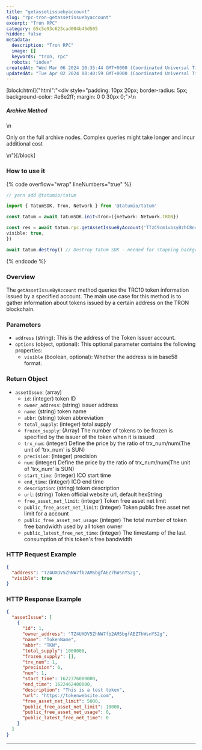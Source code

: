 ```yaml
---
title: "getassetissuebyaccount"
slug: "rpc-tron-getassetissuebyaccount"
excerpt: "Tron RPC"
category: 65c5e93c623cad004b45d505
hidden: false
metadata: 
  description: "Tron RPC"
  image: []
  keywords: "tron, rpc"
  robots: "index"
createdAt: "Wed Mar 06 2024 10:35:44 GMT+0000 (Coordinated Universal Time)"
updatedAt: "Tue Apr 02 2024 08:40:59 GMT+0000 (Coordinated Universal Time)"
---
```

[block:html]{"html":"<div style=\"padding: 10px 20px; border-radius: 5px; background-color: #e6e2ff; margin: 0 0 30px 0;\">\n  <h5>Archive Method</h5>\n  <p>Only on the full archive nodes. Complex queries might take longer and incur additional cost</p>\n</div>"}[/block]

### How to use it

{% code overflow="wrap" lineNumbers="true" %}
```typescript
// yarn add @tatumio/tatum

import { TatumSDK, Tron, Network } from '@tatumio/tatum'

const tatum = await TatumSDK.init<Tron>({network: Network.TRON})

const res = await tatum.rpc.getAssetIssueByAccount('TTzC9cm1vbsyBzhC8n4z3k6eAVkryDyKU8', {
visible: true,
})

await tatum.destroy() // Destroy Tatum SDK - needed for stopping background jobs
```
{% endcode %}

### Overview

The `getAssetIssueByAccount` method queries the TRC10 token information issued by a specified account. The main use case for this method is to gather information about tokens issued by a certain address on the TRON blockchain.

### Parameters

* `address` (string): This is the address of the Token Issuer account.
* `options` (object, optional): This optional parameter contains the following properties:
  * `visible` (boolean, optional): Whether the address is in base58 format.

### Return Object

* `assetIssue`: (array)
  * `id`: (integer) token ID
  * `owner_address`: (string) issuer address
  * `name`: (string) token name
  * `abbr`: (string) token abbreviation
  * `total_supply`: (integer) total supply
  * `frozen_supply`: (Array) The number of tokens to be frozen is specified by the issuer of the token when it is issued
  * `trx_num`: (integer) Define the price by the ratio of trx\_num/num(The unit of 'trx\_num' is SUN)
  * `precision`: (integer) precision
  * `num`: (integer) Define the price by the ratio of trx\_num/num(The unit of 'trx\_num' is SUN)
  * `start_time`: (integer) ICO start time
  * `end_time`: (integer) ICO end time
  * `description`: (string) token description
  * `url`: (string) Token official website url, default hexString
  * `free_asset_net_limit`: (integer) Token free asset net limit
  * `public_free_asset_net_limit`: (integer) Token public free asset net limit for a account
  * `public_free_asset_net_usage`: (integer) The total number of token free bandwidth used by all token owner
  * `public_latest_free_net_time`: (integer) The timestamp of the last consumption of this token's free bandwidth

### HTTP Request Example

```json
{
  "address": "TZ4UXDV5ZhNW7fb2AMSbgfAEZ7hWsnYS2g",
  "visible": true
}
```

### HTTP Response Example

```json
{
  "assetIssue": [
    {
      "id": 1,
      "owner_address": "TZ4UXDV5ZhNW7fb2AMSbgfAEZ7hWsnYS2g",
      "name": "TokenName",
      "abbr": "TKN",
      "total_supply": 1000000,
      "frozen_supply": [],
      "trx_num": 1,
      "precision": 6,
      "num": 1,
      "start_time": 1622376000000,
      "end_time": 1622462400000,
      "description": "This is a test token",
      "url": "https://tokenwebsite.com",
      "free_asset_net_limit": 5000,
      "public_free_asset_net_limit": 10000,
      "public_free_asset_net_usage": 0,
      "public_latest_free_net_time": 0
    }
  ]
}
```

***
